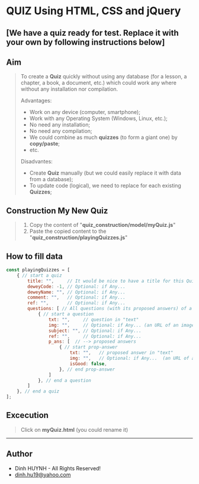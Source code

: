# QUIZ Using HTML, CSS and jQuery
## [We have a quiz ready for test. Replace it with your own by following instructions below]

## Aim
> To create a **Quiz** quickly without using any database (for a lesson, a chapter, a book, a document, etc.) which could work any where without any installation nor compilation.
>
> Advantages:
>    * Work on any device (computer, smartphone);
>    * Work with any Operating System (Windows, Linux, etc.);
>    * No need any installation;
>    * No need any compilation;
>    * We could combine as much **quizzes** (to form a giant one) by **copy/paste**;
>    * etc.
>
> Disadvantes:
>    * Create **Quiz** manually (but we could easily replace it with data from a database);
>    * To update code (logical), we need to replace for each existing **Quizzes**;

## Construction My New Quiz
> 1. Copy the content of "**quiz_construction/model/myQuiz.js**"
> 2. Paste the copied content to the "**quiz_construction/playingQuizzes.js**"

## How to fill data
```javascript
const playingQuizzes = [
    { // start a quiz
        title: "",     // It would be nice to have a title for this Quiz
        deweyCode: -1, // Optional: if Any...
        deweyName: "", // Optional: if Any...
        comment: "",   // Optional: if Any...
        ref: "",       // Optional: if Any...
        questions: [ // All questions (with its proposed answers) of a quiz
            { // start a question
                txt: "",     // question in "text"
                img: "",     // Optional: if Any... (an URL of an image for this question)
                subject: "", // Optional: if Any...
                ref: "",     // Optional: if Any...
                p_ans: [  // --> proposed answers
                    { // start prop-answer
                        txt: "",   // proposed answer in "text"
                        img: "",   // Optional: if Any...  (an URL of an image for this proposed answer)
                        isGood: false,
                    }, // end prop-answer
                ]
            }, // end a question
        ]
    }, // end a quiz
];
```

## Excecution
> Click on **myQuiz.html** (you could rename it)

---------------

## Author
* Dinh HUYNH - All Rights Reserved!
* dinh.hu19@yahoo.com